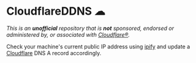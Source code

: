 # Cloudflare**DDNS** &#9729;

*This is an **unofficial** repository that is **not** sponsored, endorsed or administered by, or associated with [Cloudflare®](https://cloudflare.com).*

Check your machine's current public IP address using [ipify](https://ipify.org) and update a [Cloudflare](https://cloudflare.com) DNS A record accordingly.